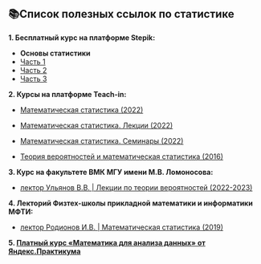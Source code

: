 ## 📚Список полезных ссылок по статистике


**1. Бесплатный курс на платформе Stepik:**

* **Основы статистики**
* [Часть 1](https://stepik.org/course/76/promo)
* [Часть 2](https://stepik.org/course/524/promo)
* [Часть 3](https://stepik.org/course/2152/promo)

**2. Курсы на платформе Teach-in:**

* [Математическая статистика (2022)](https://teach-in.ru/course/mathematical-statistics-chulichkov2)

* [Математическая статистика. Лекции (2022)](https://teach-in.ru/course/math-statistics-lectures-shabanov/lecture)

* [Математическая статистика. Семинары (2022)](https://teach-in.ru/course/math-statistics-seminars-ryadnova)

* [Теория вероятностей и математическая статистика (2016)](https://teach-in.ru/course/tvims)


**3. Курс на факультете ВМК МГУ имени М.В. Ломоносова:**

* [лектор Ульянов В.В. | Лекции по теории вероятностей (2022-2023)](https://youtube.com/playlist?list=PLhe7c-LCgl4I18jAN4BWEJlSlfNSb_UjI)


**4. Лекторий Физтех-школы прикладной математики и информатики МФТИ:**

* [лектор Родионов И.В. | Математическая статистика (2019) ](https://youtube.com/playlist?list=PL4_hYwCyhAvZZr17tiRCP7ItwRmRnU4QS)

**5. [Платный курс «Математика для анализа данных» от Яндекс.Практикума ](https://practicum.yandex.ru/math-for-da-ds/)**
